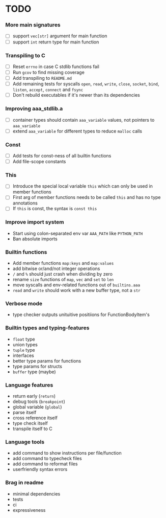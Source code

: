 # TODO

### More main signatures
- [ ] support `vec[str]` argument for main function
- [ ] support `int` return type for main function

### Transpiling to C
- [ ] Reset `errno` in case C stdlib functions fail
- [ ] Run `gcov` to find missing coverage
- [ ] Add transpiling to `README.md`
- [ ] Add remaining tests for syscalls `open`, `read`, `write`, `close`, `socket`, `bind`, `listen`, `accept`, `connect` and `fsync`
- [ ] Don't rebuild executables if it's newer than its dependencies

### Improving aaa_stdlib.a
- [ ] container types should contain `aaa_variable` values, not pointers to `aaa_variable`
- [ ] extend `aaa_variable` for different types to reduce `malloc` calls

### Const
- [ ] Add tests for const-ness of all builtin functions
- [ ] Add file-scope constants

### This
- [ ] Introduce the special local variable `this` which can only be used in member functions
- [ ] First arg of member functions needs to be called `this` and has no type annotations
- [ ] If `this` is const, the syntax is `const this`

### Improve import system
- Start using colon-separated env var `AAA_PATH` like `PYTHON_PATH`
- Ban absolute imports

### Builtin functions
- Add member functions `map:keys` and `map:values`
- add bitwise or/and/not integer operations
- `/` and `%` should just crash when dividing by zero
- rename `size` functions of `map`, `vec` and `set` to `len`
- move syscalls and env-related functions out of `builtins.aaa`
- `read` and `write` should work with a new buffer type, not a `str`

### Verbose mode
- type checker outputs unituitive positiions for FunctionBodyItem's

### Builtin types and typing-features
- `float` type
- union types
- `tuple` type
- interfaces
- better type params for functions
- type params for structs
- `buffer` type (maybe)

### Language features
- return early (`return`)
- debug tools (`breakpoint`)
- global variable (`global`)
- parse itself
- cross reference itself
- type check itself
- transpile itself to C

### Language tools
- add command to show instructions per file/function
- add command to typecheck files
- add command to reformat files
- userfriendly syntax errors

### Brag in readme
- minimal dependencies
- tests
- ci
- expressiveness
